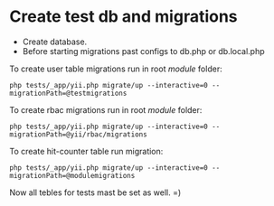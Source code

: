 Create test db and migrations
==============================

* Create database.
* Before starting migrations past configs to db.php or db.local.php

To create user table migrations run in root *module* folder:
```
php tests/_app/yii.php migrate/up --interactive=0 --migrationPath=@testmigrations
```

To create rbac migrations run in root *module* folder:
```
php tests/_app/yii.php migrate/up --interactive=0 --migrationPath=@yii/rbac/migrations
```

To create hit-counter table run migration:
```
php tests/_app/yii.php migrate/up --interactive=0 --migrationPath=@modulemigrations
```


Now all tebles for tests mast be set as well. =)
